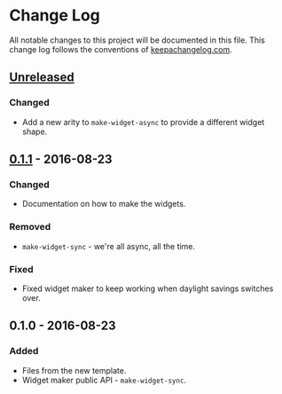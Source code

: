 # Change Log
All notable changes to this project will be documented in this file. This change log follows the conventions of [keepachangelog.com](http://keepachangelog.com/).

## [Unreleased]
### Changed
- Add a new arity to `make-widget-async` to provide a different widget shape.

## [0.1.1] - 2016-08-23
### Changed
- Documentation on how to make the widgets.

### Removed
- `make-widget-sync` - we're all async, all the time.

### Fixed
- Fixed widget maker to keep working when daylight savings switches over.

## 0.1.0 - 2016-08-23
### Added
- Files from the new template.
- Widget maker public API - `make-widget-sync`.

[Unreleased]: https://github.com/your-name/clojure-scratch/compare/0.1.1...HEAD
[0.1.1]: https://github.com/your-name/clojure-scratch/compare/0.1.0...0.1.1
